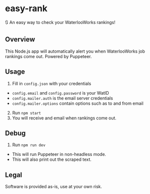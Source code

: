 # easy-rank
🔃 An easy way to check your WaterlooWorks rankings!

## Overview
This Node.js app will automatically alert you when WaterlooWorks job rankings come out. Powered by Puppeteer. 

## Usage  
1. Fill in `config.json` with your credentials
  + `config.email` and `config.password` is your WatID
  + `config.mailer.auth` is the email server credentials
  + `config.mailer.options` contain options such as to and from email  
2. Run `npm start`  
3. You will receive and email when rankings come out. 

## Debug

1. Run `npm run dev`
  + This will run Puppeteer in non-headless mode.
  + This will also print out the scraped text. 

## Legal
Software is provided as-is, use at your own risk. 
